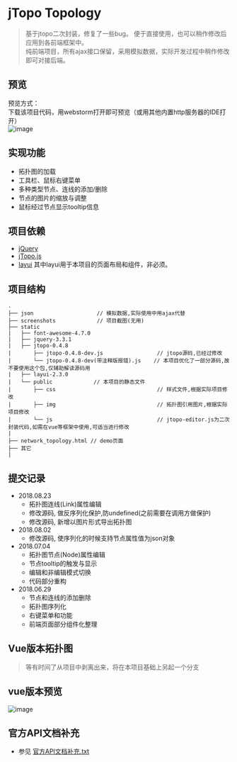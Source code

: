 # jTopo Topology
> 基于jtopo二次封装，修复了一些bug。
> 便于直接使用，也可以稍作修改后应用到各前端框架中。 </br>
> 纯前端项目，所有ajax接口保留，采用模拟数据，实际开发过程中稍作修改即可对接后端。

## 预览
预览方式： </br>
下载该项目代码，用webstorm打开即可预览（或用其他内置http服务器的IDE打开） </br>
![image](https://github.com/xwenyuan/jtopo_topology/blob/master/screenshots/topology.png)

## 实现功能
* 拓扑图的加载
* 工具栏、鼠标右键菜单
* 多种类型节点、连线的添加/删除
* 节点的图片的缩放与调整
* 鼠标经过节点显示tooltip信息

## 项目依赖
* [jQuery](https://jquery.com/)
* [jTopo.js](http://www.jtopo.cn:8080/)
* [layui](http://www.layui.com/)
其中layui用于本项目的页面布局和组件，非必须。

## 项目结构
```
.
├── json                    // 模拟数据,实际使用中用ajax代替
├── screenshots             // 项目截图(无用)
├── static
|   ├── font-awesome-4.7.0
|   ├── jquery-3.3.1
|   ├── jtopo-0.4.8
|       ├── jtopo-0.4.8-dev.js                 // jtopo源码,已经过修改
|       └── jtopo-0.4.8-dev(带注释版报错).js    // 本项目优化了一部分源码,故不要使用这个包,仅辅助解读源码用
|   ├── layui-2.3.0
|   └── public             // 本项目的静态文件
|       ├── css                                // 样式文件,根据实际项目修改
|       ├── img                                // 拓扑图引用图片,根据实际项目修改
|       └── js                                 // jtopo-editor.js为二次封装代码,如需在vue等框架中使用,可适当进行修改
|
├── network_topology.html // demo页面
├── 其它
|
```


## 提交记录
* 2018.08.23
  * 拓扑图连线(Link)属性编辑
  * 修改源码, 做反序列化保护,防undefined(之前需要在调用方做保护)
  * 修改源码, 新增以图片形式导出拓扑图
* 2018.08.02
  * 修改源码, 使序列化的时候支持节点属性值为json对象 
* 2018.07.04
  * 拓扑图节点(Node)属性编辑
  * 节点tooltip的触发与显示
  * 编辑和非编辑模式切换
  * 代码部分重构
* 2018.06.29
  * 节点和连线的添加删除
  * 拓扑图序列化
  * 右键菜单和功能
  * 前端页面部分组件化整理


## Vue版本拓扑图
> 等有时间了从项目中剥离出来，将在本项目基础上另起一个分支

## vue版本预览
![image](https://github.com/xwenyuan/jtopo_topology/blob/master/screenshots/topology.gif)


## 官方API文档补充
* 参见 [官方API文档补充.txt](https://github.com/xwenyuan/jtopo_topology/blob/master/官方API文档补充.txt)
